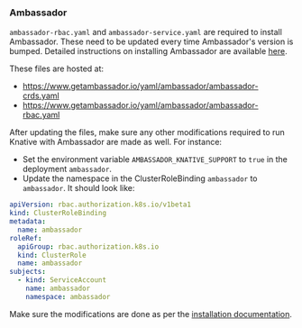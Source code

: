 ### Ambassador

`ambassador-rbac.yaml` and `ambassador-service.yaml` are required to install
Ambassador. These need to be updated every time Ambassador's version is bumped.
Detailed instructions on installing Ambassador are available
[here](https://www.getambassador.io/user-guide/getting-started/).

These files are hosted at:


- https://www.getambassador.io/yaml/ambassador/ambassador-crds.yaml
- https://www.getambassador.io/yaml/ambassador/ambassador-rbac.yaml

After updating the files, make sure any other modifications required to run
Knative with Ambassador are made as well. For instance:

- Set the environment variable `AMBASSADOR_KNATIVE_SUPPORT` to `true` in the
  deployment `ambassador`.
- Update the namespace in the ClusterRoleBinding `ambassador` to `ambassador`.
  It should look like:

```yaml
apiVersion: rbac.authorization.k8s.io/v1beta1
kind: ClusterRoleBinding
metadata:
  name: ambassador
roleRef:
  apiGroup: rbac.authorization.k8s.io
  kind: ClusterRole
  name: ambassador
subjects:
  - kind: ServiceAccount
    name: ambassador
    namespace: ambassador
```

Make sure the modifications are done as per the
[installation documentation](https://knative.dev/docs/install/).
